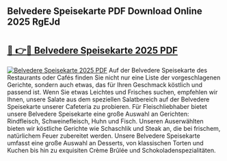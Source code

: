 ## Belvedere Speisekarte PDF Download Online 2025 RgEJd

# <h2><a href="http://gc9hzpn.nevu.top/?p=Belvedere+Speisekarte">🔗 👉🔴 Belvedere Speisekarte 2025 PDF</a></h2>

[![Belvedere Speisekarte 2025 PDF](https://i.imgur.com/dBaPXMq.png)](http://gc9hzpn.nevu.top/?p=Belvedere+Speisekarte)
Auf der Belvedere Speisekarte des Restaurants oder Cafés finden Sie nicht nur eine Liste der vorgeschlagenen Gerichte, sondern auch etwas, das für Ihren Geschmack köstlich und passend ist. Wenn Sie etwas Leichtes und Frisches suchen, empfehlen wir Ihnen, unsere Salate aus dem speziellen Salatbereich auf der Belvedere Speisekarte unserer Cafeteria zu probieren. Für Fleischliebhaber bietet unsere Belvedere Speisekarte eine große Auswahl an Gerichten: Rindfleisch, Schweinefleisch, Huhn und Fisch. Unseren Auserwählten bieten wir köstliche Gerichte wie Schaschlik und Steak an, die bei frischem, natürlichem Feuer zubereitet werden. Unsere Belvedere Speisekarte umfasst eine große Auswahl an Desserts, von klassischen Torten und Kuchen bis hin zu exquisiten Crème Brûlée und Schokoladenspezialitäten.
